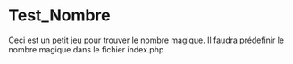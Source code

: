 # Test_Nombre
Ceci est un petit jeu pour trouver le nombre magique. Il faudra prédefinir le nombre magique dans le fichier index.php
